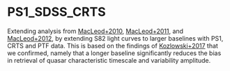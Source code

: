 # PS1_SDSS_CRTS
Extending analysis from [MacLeod+2010](http://iopscience.iop.org/article/10.1088/0004-637X/721/2/1014/meta), [MacLeod+2011](http://faculty.washington.edu/ivezic/Publications/macleod2011.pdf),  and [MacLeod+2012](http://iopscience.iop.org/article/10.1088/0004-637X/753/2/106/meta), by extending S82 light curves  to larger baselines with PS1, CRTS and PTF data. This is based on the findings of [Kozlowski+2017](https://www.aanda.org/10.1051/0004-6361/201629890) that we confirmed, namely that a longer baseline significantly reduces the bias in retrieval of quasar characteristic timescale and variability amplitude. 
